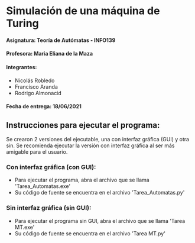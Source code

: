 # **Simulación de una máquina de Turing**
#### **Asignatura:** Teoría de Autómatas - INFO139
#### **Profesora:** Maria Eliana de la Maza
#### **Integrantes:**
- Nicolás Robledo
- Francisco Aranda
- Rodrigo Almonacid

#### **Fecha de entrega:** 18/06/2021

## Instrucciones para ejecutar el programa:
Se crearon 2 versiones del ejecutable, una con interfaz gráfica (GUI) y otra sin.
Se recomienda ejecutar la versión con interfaz gráfica al ser más amigable para el usuario.

### Con interfaz gráfica (con GUI):
- Para ejecutar el programa, abra el archivo que se llama 'Tarea_Automatas.exe'
- Su código de fuente se encuentra en el archivo 'Tarea_Automatas.py'

### Sin interfaz gráfica (sin GUI):
- Para ejecutar el programa sin GUI, abra el archivo que se llama 'Tarea MT.exe'
- Su código de fuente se encuentra en el archivo 'Tarea MT.py'
